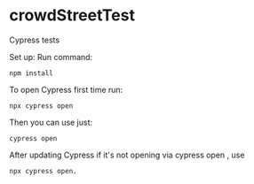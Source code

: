 # crowdStreetTest
Cypress tests

Set up:
Run command:
```
npm install
```

To open Cypress first time run:
```
npx cypress open 
```
Then you can use just:
```
cypress open 
```
After updating Cypress if it's not opening via cypress open , use
```
npx cypress open.
```
